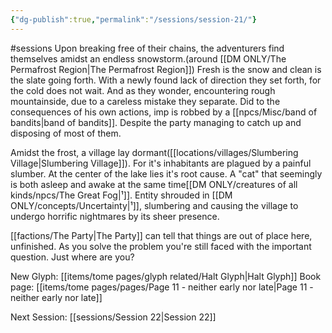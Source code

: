 ```yaml
---
{"dg-publish":true,"permalink":"/sessions/session-21/"}
---
```


#sessions
Upon breaking free of their chains, the adventurers find themselves amidst an endless snowstorm.(around [[DM ONLY/The Permafrost Region\|The Permafrost Region]]) Fresh is the snow and clean is the slate going forth. With a newly found lack of direction they set forth, for the cold does not wait. And as they wonder, encountering rough mountainside, due to a careless mistake they separate. Did to the consequences of his own actions, imp is robbed by a [[npcs/Misc/band of bandits\|band of bandits]]. Despite the party managing to catch up and disposing of most of them.

Amidst the frost, a village lay dormant([[locations/villages/Slumbering Village\|Slumbering Village]]). For it's inhabitants are plagued by a painful slumber. At the center of the lake lies it's root cause. A "cat" that seemingly is both asleep and awake at the same time[[DM ONLY/creatures of all kinds/npcs/The Great Fog\|¹]]. Entity shrouded in [[DM ONLY/concepts/Uncertainty\|¹]], slumbering and causing the village to undergo horrific nightmares by its sheer presence.

[[factions/The Party\|The Party]] can tell that things are out of place here, unfinished. As you solve the problem you're still faced with the important question. Just where are you?

New Glyph: [[items/tome pages/glyph related/Halt Glyph\|Halt Glyph]]
Book page: [[items/tome pages/pages/Page 11 - neither early nor late\|Page 11 - neither early nor late]]

Next Session: [[sessions/Session 22\|Session 22]]